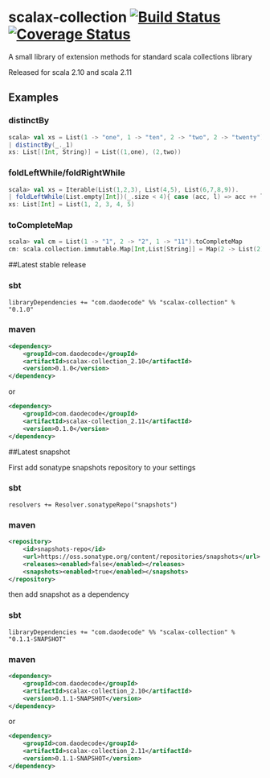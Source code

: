 scalax-collection [![Build Status](https://travis-ci.org/jozic/scalax-collection.png?branch=master)](https://travis-ci.org/jozic/scalax-collection) [![Coverage Status](https://coveralls.io/repos/jozic/scalax-collection/badge.png)](https://coveralls.io/r/jozic/scalax-collection)
=================

A small library of extension methods for standard scala collections library

Released for scala 2.10 and scala 2.11

## Examples

### distinctBy

``` scala
scala> val xs = List(1 -> "one", 1 -> "ten", 2 -> "two", 2 -> "twenty").
| distinctBy(_._1)
xs: List[(Int, String)] = List((1,one), (2,two))
```

### foldLeftWhile/foldRightWhile
``` scala
scala> val xs = Iterable(List(1,2,3), List(4,5), List(6,7,8,9)).
| foldLeftWhile(List.empty[Int])(_.size < 4){ case (acc, l) => acc ++ l }
xs: List[Int] = List(1, 2, 3, 4, 5)
```

### toCompleteMap

``` scala
scala> val cm = List(1 -> "1", 2 -> "2", 1 -> "11").toCompleteMap
cm: scala.collection.immutable.Map[Int,List[String]] = Map(2 -> List(2), 1 -> List(1, 11))

```

##Latest stable release

### sbt
```
libraryDependencies += "com.daodecode" %% "scalax-collection" % "0.1.0"
```
### maven
``` xml
<dependency>
    <groupId>com.daodecode</groupId>
    <artifactId>scalax-collection_2.10</artifactId>
    <version>0.1.0</version>
</dependency>
```
or
``` xml
<dependency>
    <groupId>com.daodecode</groupId>
    <artifactId>scalax-collection_2.11</artifactId>
    <version>0.1.0</version>
</dependency>
```

##Latest snapshot

First add sonatype snapshots repository to your settings

### sbt

`resolvers += Resolver.sonatypeRepo("snapshots")`

### maven

``` xml
<repository>
    <id>snapshots-repo</id>
    <url>https://oss.sonatype.org/content/repositories/snapshots</url>
    <releases><enabled>false</enabled></releases>
    <snapshots><enabled>true</enabled></snapshots>
</repository>
```

then add snapshot as a dependency

### sbt
```
libraryDependencies += "com.daodecode" %% "scalax-collection" % "0.1.1-SNAPSHOT"
```
### maven
``` xml
<dependency>
    <groupId>com.daodecode</groupId>
    <artifactId>scalax-collection_2.10</artifactId>
    <version>0.1.1-SNAPSHOT</version>
</dependency>
```
or
``` xml
<dependency>
    <groupId>com.daodecode</groupId>
    <artifactId>scalax-collection_2.11</artifactId>
    <version>0.1.1-SNAPSHOT</version>
</dependency>
```
